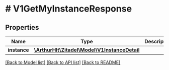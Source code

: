 # # V1GetMyInstanceResponse

## Properties

Name | Type | Description | Notes
------------ | ------------- | ------------- | -------------
**instance** | [**\ArthurHlt\Zitadel\Model\V1InstanceDetail**](V1InstanceDetail.md) |  | [optional]

[[Back to Model list]](../../README.md#models) [[Back to API list]](../../README.md#endpoints) [[Back to README]](../../README.md)
